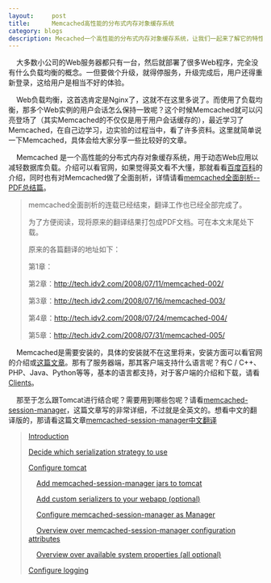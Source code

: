 ```yaml
---
layout:     post
title:      Memcached高性能的分布式内存对象缓存系统
category: blogs
description: Mecached一个高性能的分布式内存对象缓存系统，让我们一起来了解它的特性。
---
```


&nbsp;&nbsp;&nbsp;&nbsp;大多数小公司的Web服务器都只有一台，然后就部署了很多Web程序，完全没有什么负载均衡的概念。一但要做个升级，就得停服务，升级完成后，用户还得重新登录，这给用户是相当不好的体验。

&nbsp;&nbsp;&nbsp;&nbsp;Web负载均衡，这首选肯定是Nginx了，这就不在这里多说了。而使用了负载均衡，那多个Web实例的用户会话怎么保持一致呢？这个时候Memcached就可以闪亮登场了（其实Memcached的不仅仅是用于用户会话缓存的），最近学习了Memcached，在自己边学习，边实验的过程当中，看了许多资料。这里就简单说一下Memcached，具体会给大家分享一些比较好的文章。

&nbsp;&nbsp;&nbsp;&nbsp;Memcached 是一个高性能的分布式内存对象缓存系统，用于动态Web应用以减轻数据库负载。介绍可以看官网，如果觉得英文看不大懂，那就看看[百度百科](http://baike.baidu.com/link?url=5s_KtQnwf9DohOzjy3rBtUpBMX21lLHE9ZjB6DibbAyXmyE2juRn5hCUt9cdTnoS)的介绍，同时也有对Memcached做了全面剖析，详情请看[memcached全面剖析--PDF总结篇](http://blog.charlee.li/memcached-pdf/)。 

> memcached全面剖析的连载已经结束，翻译工作也已经全部完成了。
> 
> 为了方便阅读，现将原来的翻译结果打包成PDF文档。可在本文末尾处下载。
> 
> 原来的各篇翻译的地址如下：
> 
>    第1章：
>
>    第2章：http://tech.idv2.com/2008/07/11/memcached-002/
>
>    第3章：http://tech.idv2.com/2008/07/16/memcached-003/
>
>    第4章：http://tech.idv2.com/2008/07/24/memcached-004/
>
>    第5章：http://tech.idv2.com/2008/07/31/memcached-005/ 

&nbsp;&nbsp;&nbsp;&nbsp;Memcached是需要安装的，具体的安装就不在这里将来，安装方面可以看官网的介绍或[这篇文章](http://www.cnblogs.com/czh-liyu/archive/2010/04/27/1722084.html)。那有了服务器端，那其客户端支持什么语言呢？有C / C++、PHP、Java、Python等等，基本的语言都支持，对于客户端的介绍和下载，请看[Clients](http://code.google.com/p/memcached/wiki/Clients)。

&nbsp;&nbsp;&nbsp;&nbsp;那至于怎么跟Tomcat进行结合呢？需要用到哪些包呢？请看[memcached-session-manager](http://code.google.com/p/memcached-session-manager/wiki/SetupAndConfiguration)，这篇文章写的非常详细，不过就是全英文的。想看中文的翻译版的，那请看这篇文章[memcached-session-manager中文翻译](http://chenzhou123520.iteye.com/blog/1650212)

> [Introduction](http://code.google.com/p/memcached-session-manager/wiki/SetupAndConfiguration#Introduction)
> 
>    [Decide which serialization strategy to use](http://code.google.com/p/memcached-session-manager/wiki/SetupAndConfiguration#Decide_which_serialization_strategy_to_use)
>
>    [Configure tomcat](http://code.google.com/p/memcached-session-manager/wiki/SetupAndConfiguration#Configure_tomcat)
>
>    &nbsp;&nbsp;&nbsp;&nbsp;[Add memcached-session-manager jars to tomcat](http://code.google.com/p/memcached-session-manager/wiki/SetupAndConfiguration#Add_memcached-session-manager_jars_to_tomcat)
>
>    &nbsp;&nbsp;&nbsp;&nbsp;[Add custom serializers to your webapp (optional)](http://code.google.com/p/memcached-session-manager/wiki/SetupAndConfiguration#Add_custom_serializers_to_your_webapp_(optional))
> 
>   &nbsp;&nbsp;&nbsp;&nbsp;[Configure memcached-session-manager as <Context> Manager](http://code.google.com/p/memcached-session-manager/wiki/SetupAndConfiguration#Configure_memcached-session-manager_as_%3CContext%3E_Manager)
>
>    &nbsp;&nbsp;&nbsp;&nbsp;[Overview over memcached-session-manager configuration attributes](http://code.google.com/p/memcached-session-manager/wiki/SetupAndConfiguration#Overview_over_memcached-session-manager_configuration_attributes)
>
>    &nbsp;&nbsp;&nbsp;&nbsp;[Overview over available system properties (all optional)](http://code.google.com/p/memcached-session-manager/wiki/SetupAndConfiguration#Overview_over_available_system_properties_(all_optional))
>
>    [Configure logging](http://code.google.com/p/memcached-session-manager/wiki/SetupAndConfiguration#Configure_logging)
